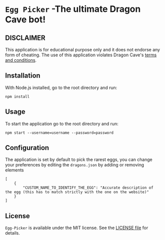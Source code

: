 # `Egg Picker` -The ultimate Dragon Cave bot!
## DISCLAIMER
This application is for educational purpose only and it does not endorse any form of cheating.
The use of this application violates Dragon Cave's [terms and conditions](https://dragcave.net/terms).

## Installation
With Node.js installed, go to the root directory and run:
```
npm install
```
## Usage
To start the application go to the root directory and run:
```
npm start --username=username --password=password
```
## Configuration
The application is set by default to pick the rarest eggs, you can change your preferences by editing the `dragons.json` by adding or removing elements 
```
[
    {
        "CUSTOM_NAME_TO_IDENTIFY_THE_EGG": "Accurate description of the egg (this has to match strictly with the one on the website)"
    }
]
```
## License
`Egg-Picker` is available under the MIT license. See the [LICENSE
file](LICENSE) for details.
